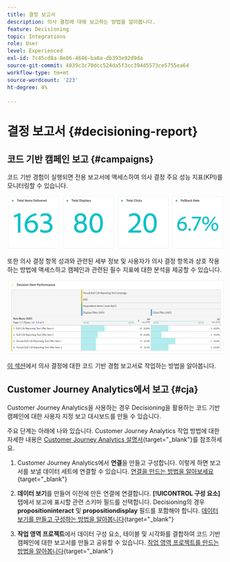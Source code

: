 ```yaml
---
title: 결정 보고서
description: 의사 결정에 대해 보고하는 방법을 알아봅니다.
feature: Decisioning
topic: Integrations
role: User
level: Experienced
exl-id: 7c45cd8a-8e86-4646-ba0a-db393e92d9da
source-git-commit: 4839c3c70dcc524da5f3cc394d5573ce5755ea64
workflow-type: tm+mt
source-wordcount: '223'
ht-degree: 4%

---
```



# 결정 보고서 {#decisioning-report}

## 코드 기반 캠페인 보고 {#campaigns}

코드 기반 경험이 실행되면 전용 보고서에 액세스하여 의사 결정 주요 성능 지표(KPI)를 모니터링할 수 있습니다.

<!--Once code-based experiences are live, you can access dedicated reports to monitor Key Performance Indicators (KPIs) as an all-encompassing dashboard, delivering an analysis of essential metrics associated with your campaign.

This encompasses details related to the decision items performances and how users interacted with them. [Learn how to work with Code-based experience reports](../reports/campaign-global-report-cja-code.md)-->

![](../reports/assets/cja-decisioning-kpis.png)

또한 의사 결정 항목 성과와 관련된 세부 정보 및 사용자가 의사 결정 항목과 상호 작용하는 방법에 액세스하고 캠페인과 관련된 필수 지표에 대한 분석을 제공할 수 있습니다.

![](../reports/assets/cja-decisioning-item-performance.png)

[이 섹션](../reports/campaign-global-report-cja-code.md#decisioning-reporting)에서 의사 결정에 대한 코드 기반 경험 보고서로 작업하는 방법을 알아봅니다.

## Customer Journey Analytics에서 보고 {#cja}

Customer Journey Analytics을 사용하는 경우 Decisioning을 활용하는 코드 기반 캠페인에 대한 사용자 지정 보고 대시보드를 만들 수 있습니다.

주요 단계는 아래에 나와 있습니다. Customer Journey Analytics 작업 방법에 대한 자세한 내용은 [Customer Journey Analytics 설명서](https://experienceleague.adobe.com/en/docs/analytics-platform/using/cja-landing){target="_blank"}를 참조하세요.

1. Customer Journey Analytics에서 **연결**&#x200B;을 만들고 구성합니다. 이렇게 하면 보고서를 보낼 데이터 세트에 연결할 수 있습니다. [연결을 만드는 방법을 알아보세요](https://experienceleague.adobe.com/en/docs/analytics-platform/using/cja-connections/create-connection){target="_blank"}

1. **데이터 보기**&#x200B;를 만들어 이전에 만든 연결에 연결합니다. **[!UICONTROL 구성 요소]** 탭에서 보고에 표시할 관련 스키마 필드를 선택합니다. Decisioning의 경우 **propositioninteract** 및 **propositiondisplay** 필드를 포함해야 합니다. [데이터 보기를 만들고 구성하는 방법을 알아봅니다](https://experienceleague.adobe.com/en/docs/analytics-platform/using/cja-dataviews/create-dataview){target="_blank"}

1. **작업 영역 프로젝트**&#x200B;에서 데이터 구성 요소, 테이블 및 시각화를 결합하여 코드 기반 캠페인에 대한 보고서를 만들고 공유할 수 있습니다. [작업 영역 프로젝트를 만드는 방법을 알아봅니다](https://experienceleague.adobe.com/en/docs/analytics-platform/using/cja-workspace/build-workspace-project/create-projects){target="_blank"}
